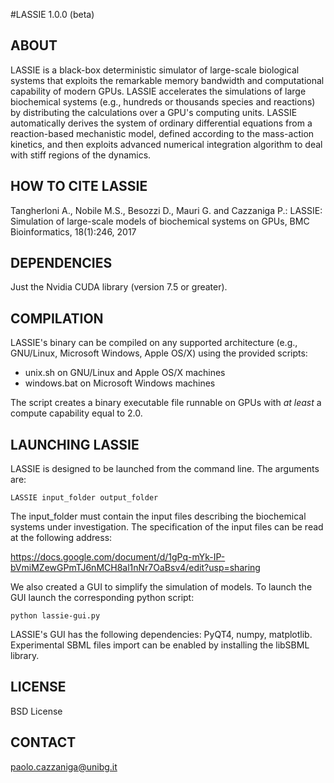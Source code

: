 #LASSIE 1.0.0 (beta)

## ABOUT

LASSIE is a black-box deterministic simulator of large-scale biological systems that exploits the remarkable memory bandwidth and computational capability of modern GPUs. 
LASSIE accelerates the simulations of large biochemical systems (e.g., hundreds or thousands species and reactions) by distributing the calculations over a GPU's computing units.
LASSIE automatically derives the system of ordinary differential equations from a reaction-based mechanistic model, defined according to the mass-action kinetics, and then exploits advanced numerical integration algorithm to deal with stiff regions of the dynamics.

## HOW TO CITE LASSIE

Tangherloni A., Nobile M.S., Besozzi D., Mauri G. and Cazzaniga P.: LASSIE: Simulation of large-scale models of biochemical systems on GPUs, BMC Bioinformatics, 18(1):246, 2017


## DEPENDENCIES

Just the Nvidia CUDA library (version 7.5 or greater).


##  COMPILATION

LASSIE's binary can be compiled on any supported architecture (e.g., GNU/Linux, Microsoft Windows, Apple OS/X) using the provided scripts:
- unix.sh on GNU/Linux and Apple OS/X machines
- windows.bat on Microsoft Windows machines

The script creates a binary executable file runnable on GPUs with _at least_ a compute capability equal to 2.0. 


## LAUNCHING LASSIE

LASSIE is designed to be launched from the command line. The arguments are: 

`LASSIE input_folder output_folder`

The input_folder must contain the input files describing the biochemical systems under investigation. The specification of the input files can be read at the following address:

https://docs.google.com/document/d/1gPq-mYk-IP-bVmiMZewGPmTJ6nMCH8al1nNr7OaBsv4/edit?usp=sharing


We also created a GUI to simplify the simulation of models. To launch the GUI launch the corresponding python script:

`python lassie-gui.py`

LASSIE's GUI has the following dependencies: PyQT4, numpy, matplotlib. Experimental SBML files import can be enabled by installing the libSBML library.

## LICENSE

BSD License


## CONTACT 

paolo.cazzaniga@unibg.it

